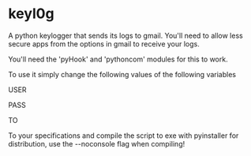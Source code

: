 # keyl0g

A python keylogger that sends its logs to gmail. You'll need to allow less secure apps from the options in gmail to receive your logs.

You'll need the 'pyHook' and 'pythoncom' modules for this to work.

To use it simply change the following values of the following variables

USER

PASS

TO

To your specifications and compile the script to exe with pyinstaller for distribution, use the --noconsole flag when compiling!
